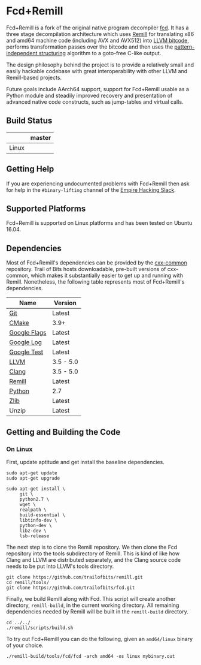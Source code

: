 # Fcd+Remill

Fcd+Remill is a fork of the original native program decompiler [fcd](http://zneak.github.io/fcd/). It has a three stage decompilation architecture which uses [Remill](https://github.com/trailofbits/remill) for translating x86 and amd64 machine code (including AVX and AVX512) into [LLVM bitcode](http://llvm.org/docs/LangRef.html), performs transformation passes over the bitcode and then uses the [pattern-independent structuring](https://github.com/trailofbits/fcd/blob/master/docs/NoMoreGotos.pdf) algorithm to a goto-free C-like output.

The design philosophy behind the project is to provide a relatively small and easily hackable codebase with great interoperability with other LLVM and Remill-based projects.

Future goals include AArch64 support, support for Fcd+Remill usable as a Python module and steadily improved recovery and presentation of advanced native code constructs, such as jump-tables and virtual calls.

## Build Status

|       | master |
| ----- | ------ |
| Linux |        |

## Getting Help

If you are experiencing undocumented problems with Fcd+Remill then ask for help in the `#binary-lifting` channel of the [Empire Hacking Slack](https://empireslacking.herokuapp.com/).

## Supported Platforms

Fcd+Remill is supported on Linux platforms and has been tested on Ubuntu 16.04.

## Dependencies

Most of Fcd+Remill's dependencies can be provided by the [cxx-common](https://github.com/trailofbits/cxx-common) repository. Trail of Bits hosts downloadable, pre-built versions of cxx-common, which makes it substantially easier to get up and running with Remill. Nonetheless, the following table represents most of Fcd+Remill's dependencies.

| Name | Version | 
| ---- | ------- |
| [Git](https://git-scm.com/) | Latest |
| [CMake](https://cmake.org/) | 3.9+ |
| [Google Flags](https://github.com/google/glog) | Latest |
| [Google Log](https://github.com/google/glog) | Latest |
| [Google Test](https://github.com/google/googletest) | Latest |
| [LLVM](http://llvm.org/) | 3.5 - 5.0 |
| [Clang](http://clang.llvm.org/) | 3.5 - 5.0 |
| [Remill](https://github.com/trailofbits/remill) | Latest |
| [Python](https://www.python.org/) | 2.7 |
| [Zlib](https://www.zlib.net/) | Latest |
| Unzip | Latest |

## Getting and Building the Code

### On Linux

First, update aptitude and get install the baseline dependencies.

```shell
sudo apt-get update
sudo apt-get upgrade

sudo apt-get install \
     git \
     python2.7 \
     wget \
     realpath \
     build-essential \
     libtinfo-dev \
     python-dev \
     libz-dev \
     lsb-release
```

The next step is to clone the Remill repository. We then clone the Fcd repository into the tools subdirectory of Remill. This is kind of like how Clang and LLVM are distributed separately, and the Clang source code needs to be put into LLVM's tools directory.

```shell
git clone https://github.com/trailofbits/remill.git
cd remill/tools/
git clone https://github.com/trailofbits/fcd.git
```

Finally, we build Remill along with Fcd. This script will create another directory, `remill-build`, in the current working directory. All remaining dependencies needed by Remill will be built in the `remill-build` directory.

```shell
cd ../../
./remill/scripts/build.sh
```

To try out Fcd+Remill you can do the following, given an `amd64/linux` binary of your choice.

```shell
./remill-build/tools/fcd/fcd -arch amd64 -os linux mybinary.out
```
